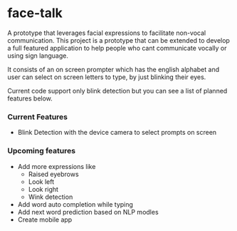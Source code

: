 # face-talk
A prototype that leverages facial expressions to facilitate non-vocal communication.
This project is a prototype that can be extended to develop a full featured application to help people who cant communicate vocally or using sign language. 

It consists of an on screen prompter which has the english alphabet and user can select on screen letters to type, by just blinking their eyes.

Current code support only blink detection but you can see a list of planned features below.

### Current Features

- Blink Detection with the device camera to select prompts on screen

### Upcoming features

- Add more expressions like 
	- Raised eyebrows
	- Look left
	- Look right
	- Wink detection
- Add word auto completion while typing
- Add next word prediction based on NLP modles
- Create mobile app
